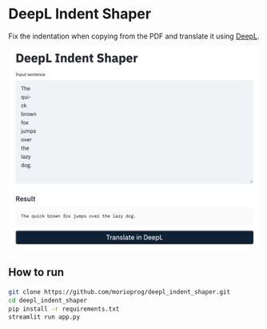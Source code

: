 # DeepL Indent Shaper

Fix the indentation when copying from the PDF and translate it using [DeepL](https://www.deepl.com/home).

![Sample](./img/sample.png)

## How to run

```sh
git clone https://github.com/morioprog/deepl_indent_shaper.git
cd deepl_indent_shaper
pip install -r requirements.txt
streamlit run app.py
```
